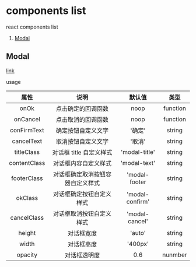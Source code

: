# components list

react components list

1. [Modal](#Modal)


## Modal

[link](./Modal)

usage

|属性|说明|默认值|类型|
| :--: | :--------: | :--: | :--: |
| onOk | 点击确定的回调函数 |noop| function |
| onCancel | 点击取消的回调函数 |noop| function |
| conFirmText |  确定按钮自定义文字 |'确定'| string |
| cancelText | 取消按钮自定义文字 | '取消' | string |
| titleClass | 对话框 title 自定义样式 |'modal-title'| string |
| contentClass | 对话框内容自定义样式  |'modal-text'| string |
| footerClass | 对话框确定取消按钮容器自定义样式 |'modal-footer| string |
| okClass | 对话框确定按钮自定义样式 |'modal-confirm'| string |
| cancelClass | 对话框取消按钮自定义样式 |'modal-cancel'| string|
| height | 对话框宽度 | 'auto' | string |
| width | 对话框高度 | '400px' | string |
| opacity | 对话框透明度 | 0.6 | nunmber |



